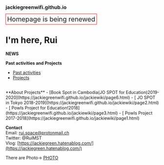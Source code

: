 ### jackiegreenwifi.github.io
<title>
Rui's Vlog
</title> 
<span style="font-size:16pt; border: 1px red solid; padding: 4px;">Homepage is being renewed</span>                      


# I'm here, Rui      

**NEWS**      


**Past activities and Projects**
- [Past activities](page1.md)
- [Projects](https://jackiegreenwifi.github.io/jackiewiki/)  

<br>
**About Projects**
   - [Book Spot in Cambodia(JO SPOT for Education)2019-2020](https://jackiegreenwifi.github.io/jackiewiki/page6.html)
   - [ JO SPOT in Tokyo 2018-2019](https://jackiegreenwifi.github.io/jackiewiki/page2.html)  
   - [ PowIs Project for Education!2018](https://jackiegreenwifi.github.io/jackiewiki/page3.html)    
   - [ PowIs Project 2017-2018](https://jackiegreenwifi.github.io/jackiewiki/page1.html)  
 
 <br>

**Contact**  
Email: rui.space@protonmail.ch  
Twitter: @RuiMST  
Vlog: [https://jackiegreen.hatenablog.com/](https://jackiegreen.hatenablog.com/)


There are Photo→
   [PHOTO](page5.md)






